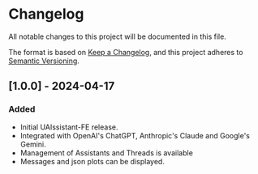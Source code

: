 # Changelog

All notable changes to this project will be documented in this file.

The format is based on [Keep a Changelog](https://keepachangelog.com/en/1.1.0/),
and this project adheres to [Semantic Versioning](https://semver.org/spec/v2.0.0.html).

## [1.0.0] - 2024-04-17

### Added

- Initial UAIssistant-FE release.
- Integrated with OpenAI's ChatGPT, Anthropic's Claude and Google's Gemini.
- Management of Assistants and Threads is available
- Messages and json plots can be displayed.

